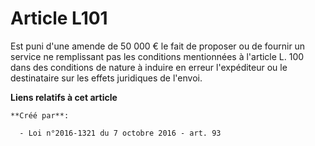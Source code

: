 # Article L101

Est puni d'une amende de 50 000 € le fait de proposer ou de fournir un service ne remplissant pas les conditions mentionnées
à l'article L. 100 dans des conditions de nature à induire en erreur l'expéditeur ou le destinataire sur les effets
juridiques de l'envoi.

**Liens relatifs à cet article**

	**Créé par**:

	  - Loi n°2016-1321 du 7 octobre 2016 - art. 93
